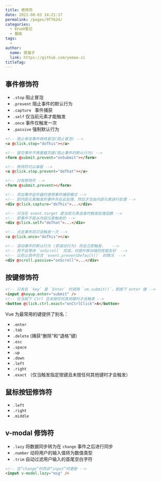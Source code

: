 ```yaml
---
title: 修饰符
date: 2022-08-03 14:21:17
permalink: /pages/9ff624/
categories:
  - 《Vue》笔记
  - 基础
tags:
  - 
author: 
  name: 夜猫子
  link: https://github.com/yemao-zi
titleTag: 
---
```

## 事件修饰符

- `.stop` 阻止冒泡
- `.prevent` 阻止事件的默认行为
- `.capture ` 事件捕获
- `.self` 仅当前元素才能触发
- `.once` 事件仅触发一次
- `.passive` 强制默认行为

```html
<!-- 阻止单击事件继续冒泡(阻止冒泡) -->
<a @click.stop="doThis"></a>

<!-- 提交事件不再重载页面(阻止事件的默认行为) -->
<form @submit.prevent="onSubmit"></form>

<!-- 修饰符可以串联 -->
<a @click.stop.prevent="doThat"></a>

<!-- 只有修饰符 -->
<form @submit.prevent></form>

<!-- 添加事件监听器时使用事件捕获模式 -->
<!-- 即内部元素触发的事件先在此处理，然后才交由内部元素进行处理 -->
<div @click.capture="doThis">...</div>

<!-- 只当在 event.target 是当前元素自身时触发处理函数 -->
<!-- 即事件不是从内部元素触发的 -->
<div @click.self="doThat">...</div>

<!-- 点击事件将只会触发一次 -->
<a @click.once="doThis"></a>

<!-- 滚动事件的默认行为 (即滚动行为) 将会立即触发，   -->
<!-- 而不会等待 `onScroll` 完成，对提升移动端的性能友好  -->
<!-- 以防止其中包含 `event.preventDefault()` 的情况  -->
<div @scroll.passive="onScroll">...</div>
```

## 按键修饰符

```html
<!-- 只有在 `key` 是 `Enter` 时调用 `vm.submit()`，即按下 enter 键 -->
<input @keyup.enter="submit" />
<!-- 仅当按下 Ctrl 且未按任何其他键时才会触发 -->
<button @click.ctrl.exact="onCtrlClick">A</button>
```

Vue 为最常用的键提供了别名：

- `.enter`
- `.tab`
- `.delete` (捕获“删除”和“退格”键)
- `.esc`
- `.space`
- `.up`
- `.down`
- `.left`
- `.right`
- `.exact` （仅当触发指定按键且未按任何其他键时才会触发）

## 鼠标按钮修饰符

- `.left`
- `.right`
- `.middle`

## v-modal 修饰符

- `.lazy` 将数据同步转为在 `change` 事件之后进行同步
- `.number` 动将用户的输入值转为数值类型
- `.trim` 自动过滤用户输入的首尾空白字符

```html
<!-- 在“change”时而非“input”时更新 -->
<input v-model.lazy="msg" />
```